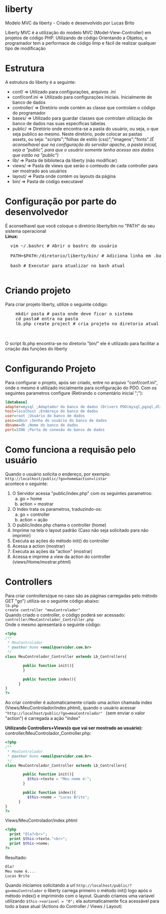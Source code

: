 # liberty
Modelo MVC da liberty - Criado e desenvolvido por Lucas Brito

Liberty MVC é a utilização do modelo MVC (Model-View-Controller) em projetos de código PHP. Utilizando de código Orientando a Objetos, o <br>
programador tem a performace de código limp e fácil de realizar qualquer tipo de modificação


# Estrutura
A estrutura do liberty é a seguinte:
<ul>
  <li>conf/ => Utilizado para configurações, arquivos .ini</li>
  <li>conf/conf.ini => Utilizado para configurações iniciais. Inicialmente de banco de dados</li>
  <li>controller/ => Diretório onde contém as classe que controlam o código do programador</li>
  <li>bases/ => Utilizado para guardar classes que controlam utilização de banco de dados nas suas especificas tabelas</li>
  <li>public/ => Diretório onde encontra-se a pasta do usuário, ou seja, o que seja publico ao mesmo. Neste diretório, pode colocar as pastas<br>
  assets, ou seja: "scripts";"folhas de estilo (css)";"imagens";"fonts".<i>(É aconselhavel que na configuração do servidor apache, a pasta inicial,<br>
  seja a "public", para que o usuário somente tenha acesso aos dados que estão na "public")</i></li>
  <li>lib/ => Pasta de biblioteca da liberty (não modificar)</li>
  <li>views/ => Pasta de views que serão o conteudo de cada controller para ser mostrado aos usuários</li>
  <li>layout/ => Pasta onde contém os layouts da página</li>
  <li>bin/ => Pasta de código executavel</li>
</ul>


# Configuração por parte do desenvolvedor
É aconselhavel que você coloque o diretório liberty/bin no "PATH" do seu sistema operacional
<br>
<strong>Linux:</strong><br>
<pre>
  vim ~/.bashrc # Abrir o bashrc do usuário<br>
  PATH=$PATH:/diretorio/liberty/bin/ # Adiciona linha em .bashrc e depois salvar o arquivo e sair<br>
  bash # Executar para atualizar no bash atual<br>
</pre>

# Criando projeto
  Para criar projeto liberty, utilize o seguinte código:
  <br>
  <pre>
    mkdir pasta # pasta onde deve ficar o sistema
    cd pasta# entra na pasta
    lb.php create project # cria projeto no diretorio atual
  </pre>
  <br>
  O script lb.php encontra-se no diretorio "bin/" ele é utilizado para facilitar a criação das funções do liberty
  
# Configurando Projeto
  Para configurar o projeto, após ser criado, entre no arquivo "conf/conf.ini", onde o mesmo é utilizado inicialmente para ocnfiguração do PDO. Com os seguintes parametros configure (Retirando o comentário inicial ";"):
  <br>
  
  ```ini
  [database]
  adapter=mysql ;Adaptador do banco de dados (Drivers PDO(mysql,pgsql,dlib))
  host=localhost ;Endereço do banco de dados
  user=root ;Usuário do banco de dados
  pass=admin ;Senha do usuário do banco de dados
  dbname=db ;Nome do banco de dados
  port=3306 ;Porta de conexão do banco de dados
  ```
  
# Como funciona a requisão pelo usuário
  Quando o usuário solicita o endereço, por exemplo:
  <br>
  <code>http://localhost/public/?go=home&action=listar</code>
  <br>
  acontece o seguinte:
  <ol>
    <li> O Servidor acessa "public/index.php" com os seguintes parametros:
      <ol type="a">
        <li> go = home </li>
        <li> action = mostrar </li>
      </ol>
    </li>
    <li> O Index trata os parametros, traduzindo-os:
      <ol type="a">
        <li> go = controller </li>
        <li> action = ação </li>
      </ol>
    </li>
    <li> O public/index.php chama o controller (home)</li>
    <li> Imprime na tela o layout padrão (Caso não seja solicitado para não imprimir)</li>
    <li>Executa as ações do método init() do controller</li>
    <li> Acessa a action (mostrar) </li>
    <li> Executa as ações da "action" (mostrar) </li>
    <li> Acessa e imprime a view da action do controller (views/Home/mostrar.phtml)</li>
  </ol>
    
      
# Controllers
Para criar controllers(que no caso são as páginas carregadas pelo método GET "go") utiliza-se o seguinte código abaixo:
<br>
<code>lb.php create controller "meuControlador"</code>
<br>
Quando criado o controller, o código poderá ser acessado:
<br>
<code>controller/MeuControlador_Controller.php</code>
<br>
Onde o mesmo apresentará o seguinte código:
<br>

```php
<?php
/**
 * MeuControlador
 * @author Nome <email@servidor.com.br>
 */
class MeuControlador_Controller extends Lb_Controllers{

    	public function init(){
	    }

	    public function index(){
      }	
}
?>
```
Ao criar controller é automaticamente criado uma action chamada index (Views/MeuControlador/index.phtml), quando o usuário acessar
<code>"http://localhost/public/?go=meuControlador" </code> (sem enviar o valor "action") é carregada a ação "index"
<br>

<strong>Utilizando Controllers+Views(o que vai ser mostrado ao usuário):</strong>
<br>
controller/MeuControlador_Controller.php:
```php
<?php
/**
 * MeuControlador
 * @author Nome <email@servidor.com.br>
 */
class MeuControlador_Controller extends Lb_Controllers{

    	public function init(){
    	  $this->texto = "Meu nome é:";
	    }

	    public function index(){
	      $this->nome = "Lucas Brito";
      }	
}
?>
```
Views/MeuControlador/index.phtml
```php
<?php
  print "Ola?<br>";
  print $this->texto."<br>";
  print $this->nome;
?>
```

Resultado:
```php
Ola?
Meu nome é....
Lucas Brito
```
Quando iniciamos solicitando a url <code>http://localhost/public/?go=meuControlador</code> o liberty carrega primeiro o método init() logo após o método index() e imprimindo com o layout. Quando criamos uma variavel utilizando <code>$this->variavel = "0";</code> ela automaticamente fica acessável para todo a base atual (Actions do Controller / Views / Layout)
